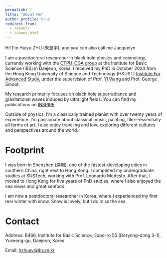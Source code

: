```yaml
---
permalink: /
title: "About Me"
author_profile: true
redirect_from: 
  - /about/
  - /about.html
---
```


Hi! I'm Huiyu ZHU (朱慧宇), and you can also call me Jacquelyn.

I am a postdoctoral researcher in black hole physics and cosmology, currently working with the [CTPU-CGA group](https://ibs.re.kr/ctpu-cga/) at the Institute for Basic Science (IBS) in Daejeon, Korea. I received my PhD in October 2024 from the Hong Kong University of Science and Technology (HKUST) [Institute For Advanced Study](https://ias.hkust.edu.hk/), under the supervision of Prof. [Yi Wang](https://phyw.people.ust.hk/) and Prof. George Smoot.

My research primarily focuses on black hole superradiance and gravitational waves induced by ultralight fields. You can find my publications on [INSPIRE](https://inspirehep.net/authors/1873038?ui-citation-summary=true).

Outside of physics, I’m a classically trained pianist with over twenty years of experience. I’m passionate about classical music, painting, film—essentially all forms of art. I also enjoy traveling and love exploring different cultures and perspectives around the world. 

<h1>Footprint</h1> 
I was born in Shenzhen (深圳), one of the fastest-developing cities in southern China, right next to Hong Kong. I completed my undergraduate studies at SUSTech, working with Prof. Leonardo Modesto. After that, I moved to Hong Kong for five years of PhD studies, where I also enjoyed the sea views and great seafood.

I am now a postdoctoral researcher in Korea, where I experienced my first real winter with snow. Snow is lovely, but I do miss the sea. 

<h1>Contact</h1> 

Address: B466, Institute for Basic Science, Expo-ro 55 (Doryong-dong 3-1), Yuseong-gu, Daejeon, Korea

Email: hzhuav@ibs.re.kr 
